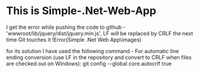 ﻿# This is Simple-.Net-Web-App
I get the error while pushing the code to github - 'wwwroot/lib/jquery/dist/jquery.min.js', LF will be replaced by CRLF the next time Git touches it
!Error(Simple .Net Web App\images)

for its solution I have used the following command - 
For automatic line ending conversion (use LF in the repository and convert to CRLF when files are checked out on Windows):
git config --global core.autocrlf true
